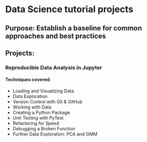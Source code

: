 # Data Science tutorial projects
## Purpose: Establish a baseline for common approaches and best practices
## Projects:
### Reproducible Data Analysis in Jupyter
#### Techniques covered:
- Loading and Visualizing Data
- Data Exploration
- Version Control with Git & GitHub
- Working with Data
- Creating a Python Package
- Unit Testing with PyTest
- Refactoring for Speed
- Debugging a Broken Function
- Further Data Exploration: PCA and GMM
